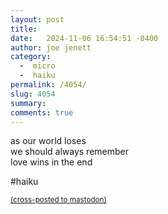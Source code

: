 ```yaml
---
layout: post
title:  
date:   2024-11-06 16:54:51 -0400
author: joe jenett
category:
  -  micro
  -  haiku
permalink: /4054/
slug: 4054
summary: 
comments: true
---
```

as our world loses<br>
we should always remember<br>
love wins in the end

#haiku

<a href="https://brid.gy/publish/mastodon"><small>(cross-posted to mastodon)</small></a>